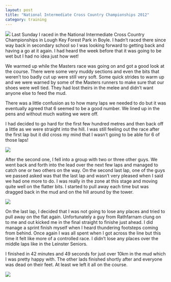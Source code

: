 ```yaml
---
layout: post
title: "National Intermediate Cross Country Championships 2012"
category: training
---
```

![](https://farm8.staticflickr.com/7579/15959198898_a14b7cca38_n.jpg)
Last Sunday I raced in the National Intermediate Cross Country Championships in Lough Key Forest Park in Boyle. I hadn’t raced there since way back in secondary school so I was looking forward to getting back and having a go at it again. I had heard the week before that it was going to be wet but I had no idea just how wet!

We warmed up while the Masters race was going on and got a good look at the course. There were some very muddy sections and even the bits that weren’t too badly cut up were still very soft. Some quick strides to warm up and we were warned by some of the Masters runners to make sure that our shoes were well tied. They had lost theirs in the melee and didn’t want anyone else to feed the mud.

There was a little confusion as to how many laps we needed to do but it was eventually agreed that 6 seemed to be a good number. We lined up in the pens and without much waiting we were off.

I had decided to go hard for the first few hundred metres and then back off a little as we were straight into the hill. I was still feeling out the race after the first lap but it did cross my mind that I wasn’t going to be able for 6 of those laps!

![](https://farm8.staticflickr.com/7487/15960594889_84a65aaa7c_n.jpg)

After the second one, I fell into a group with two or three other guys. We went back and forth into the lead over the next few laps and managed to catch one or two others on the way. On the second last lap, one of the guys we passed asked was that the last lap and wasn’t very pleased when I said we had one more to do. I was really in the zone at this stage and moving quite well on the flatter bits. I started to pull away each time but was dragged back in the mud and on the hill around by the tower.

![](https://farm9.staticflickr.com/8669/16120836936_0a70d4f4a2_n.jpg)

On the last lap, I decided that I was not going to lose any places and tried to pull away on the flat again. Unfortunately a guy from Rathfarnam clung on to me and out kicked me in the final straight to finishe just ahead. I did manage a sprint finish myself when I heard thundering footsteps coming from behind. Once again I was all spent when I got across the line but this time it felt like more of a controlled race. I didn’t lose any places over the middle laps like in the Leinster Seniors.

I finished in 42 minutes and 49 seconds for just over 10km in the mud which I was pretty happy with. The other lads finished shortly after and everyone was dead on their feet. At least we left it all on the course.

![](https://farm8.staticflickr.com/7513/15960854277_ef81f1abaa_n.jpg)

